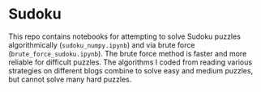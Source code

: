 # Sudoku

This repo contains notebooks for attempting to solve Sudoku puzzles algorithmically (`sudoku_numpy.ipynb`) and via brute force (`brute_force_sudoku.ipynb`). The brute force method is faster and more reliable for difficult puzzles. The algorithms I coded from reading various strategies on different blogs combine to solve easy and medium puzzles, but cannot solve many hard puzzles.